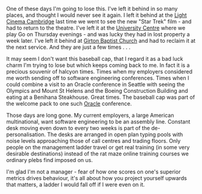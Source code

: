 One of these days I'm going to lose this. I've left it behind in so many places,
and thought I would never see it again. I left it behind at the
[Light Cinema Cambridge](https://cambridge.lightcinemas.co.uk/) last
time we went to see the new "Star Trek" film - and had to return to the theatre.
I've left it at the [University Centre](http://www.unicen.cam.ac.uk) where we
play Go on Thursday evenings - and was lucky they had in lost property a week
later. I've left it behind at [Girton Baptist Church](http://www.girtonbaptistchurch.org.uk/)
and had to reclaim it at the next service. And they are just a few times . . .

It may seem I don't want this baseball cap, that I regard it as a bad luck
charm I'm trying to lose but which keeps coming back to me. In fact it is a
precious souvenir of halcyon times. Times when my employers considered me
worth sending off to software engineering conferences. Times when I could
combine a visit to an Oracle conference in Seattle with seeing the Olympics and
Mount St Helens and the Boeing Construction Building and eating at a Benihana
Steakhouse. Great times. The baseball cap was part of the welcome pack to one
such [Oracle](https://www.oracle.com/index.html) conference.

Those days are long gone. My current employers, a large American multinational,
want software engineering to be an assembly line. Constant desk moving even down to
every two weeks is part of the de-personalisation. The desks are arranged in
open plan typing pools with noise levels approaching those of call centres and
trading floors. Only people on the management ladder travel or get real
training (in some very desirable destinations) instead of the rat maze online training courses
we ordinary plebs find imposed on us.

I'm glad I'm not a manager - fear of how one scores on one's superior metrics drives
behaviour, it's all about how you project yourself upwards that matters, a ladder
I would fall off if I were even on it.
